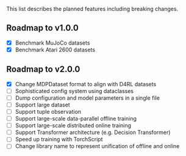 This list describes the planned features including breaking changes.

## Roadmap to v1.0.0
- [x] Benchmark MuJoCo datasets
- [x] Benchmark Atari 2600 datasets

## Roadmap to v2.0.0
- [x] Change MDPDataset format to align with D4RL datasets
- [ ] Sophisticated config system using dataclasses
- [ ] Dump configuration and model parameters in a single file
- [ ] Support large dataset
- [ ] Support tuple observation
- [ ] Support large-scale data-parallel offline training
- [ ] Support large-scale distributed online training
- [ ] Support Transformer architecture (e.g. Decision Transformer)
- [ ] Speed up training with TorchScript
- [ ] Change library name to represent unification of offline and online
